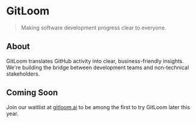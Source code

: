 # GitLoom

> Making software development progress clear to everyone.

## About

GitLoom translates GitHub activity into clear, business-friendly insights. We're building the bridge between development teams and non-technical stakeholders.

## Coming Soon

Join our waitlist at [gitloom.ai](https://gitloom.ai) to be among the first to try GitLoom later this year.
